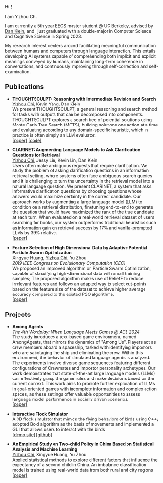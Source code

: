 Hi！

I am Yizhou Chi. 

I am currently a 5th year EECS master student @ UC Berkeley, advised by [Dan Klein](http://people.eecs.berkeley.edu/~klein/), and I just graduated with a double-major in Computer Science and Cognitive Science in Spring 2023.

My research interest centers around facilitating meaningful communication between humans and computers through language interaction. This entails developing AI systems capable of comprehending both implicit and explicit meanings conveyed by humans, maintaining long-term coherence in conversations, and continuously improving through self-correction and self-examination.


## Publications

- **THOUGHTSCULPT: Reasoning with Intermediate Revision and Search** \
<u>Yizhou Chi</u>, Kevin Yang, Dan Klein \
We present THOUGHTSCULPT, a general reasoning and search method for tasks with outputs that can be decomposed into components. THOUGHTSCULPT explores a search tree of potential solutions using Monte Carlo Tree Search (MCTS), building solutions one action at a time and evaluating according to any domain-specific heuristic, which in practice is often simply an LLM evaluator. \
[[paper]](https://arxiv.org/abs/2404.05966) [[code]](https://github.com/cyzus/thoughtsculpt)


- **CLARINET: Augmenting Language Models to Ask Clarification Questions for Retrieval** \
<u>Yizhou Chi</u>, Jessy Lin, Kevin Lin, Dan Klein \
Users often make ambiguous requests that require clarification. We study the problem of asking clarification questions in an information retrieval setting, where systems often face ambiguous search queries and it is challenging to turn the uncertainty in the retrieval model into a natural language question. We present CLARINET, a system that asks informative clarification questions by choosing questions whose answers would maximize certainty in the correct candidate. Our approach works by augmenting a large language model (LLM) to condition on a retrieval distribution, finetuning end-to-end to generate the question that would have maximized the rank of the true candidate at each turn. When evaluated on a real-world retrieval dataset of users searching for books, our system outperforms traditional heuristics such as information gain on retrieval success by 17% and vanilla-prompted LLMs by 39% relative.\
[[paper]](https://arxiv.org/abs/2405.15784)



- **Feature Selection of High Dimensional Data by Adaptive Potential Particle Swarm Optimization** \
Xingyue Huang, <u>Yizhou Chi</u>, Yu Zhou \
*2019 IEEE Congress on Evolutionary Computation (CEC)* \
We proposed an improved algorithm on Particle Swarm Optimization, capable of classifying high-dimensional data with small training samples; The proposed algorithm makes use of ReliefF to reduce irrelevant features and follows an adapted way to select cut-points based on the feature size of the dataset to achieve higher average accuracy compared to the existed PSO algorithms. \
[[paper]](https://ieeexplore.ieee.org/abstract/document/8790366)


## Projects

- **Among Agents** \
*The 4th Wordplay: When Language Meets Games @ ACL 2024* \
The study introduces a text-based game environment, named AmongAgents, that mirrors the dynamics of "Among Us". Players act as crew members aboard a spaceship, tasked with identifying impostors who are sabotaging the ship and eliminating the crew. Within this environment, the behavior of simulated language agents is analyzed. The experiments involve diverse game sequences featuring different configurations of Crewmates and Impostor personality archetypes. Our work demonstrates that state-of-the-art large language models (LLMs) can effectively grasp the game rules and make decisions based on the current context. This work aims to promote further exploration of LLMs in goal-oriented games with incomplete information and complex action spaces, as these settings offer valuable opportunities to assess language model performance in socially driven scenarios. \
[[paper]](https://openreview.net/pdf?id=F4nIkAISjn)

- **Interactive Flock Simulator** \
A 3D flock simulator that mimics the flying behaviors of birds using C++; adopted Boid algorithm as the basis of movements and implemented a GUI that allows users to interact with the birds \
[[demo site]](https://tianqiyang.github.io/Interactive-Flocking-Simulation-CS-184-Final-Project/final_implementation.html) [[github]](https://github.com/tianqiyang/Interactive-Flocking-Simulation-CS-184-Final-Project)

- **An Empirical Study on Two-child Policy in China Based on Statistical Analysis and Machine Learning** \
<u>Yizhou Chi</u>, Xingyue Huang, Yu Zhou \
Applied statistical methods to explore different factors that influence the expectancy of a second child in China. An imbalance classification model is trained using real-world data from both rural and city regions \
[[paper]](https://www.atlantis-press.com/proceedings/ssphe-18/55911795)

